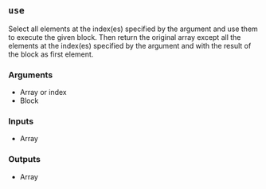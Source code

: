 ## `use`
Select all elements at the index(es) specified by the argument and use
them to execute the given block. Then return the original array except all
the elements at the index(es) specified by the argument and with the
result of the block as first element.

### Arguments
- Array or index
- Block
### Inputs
- Array
### Outputs
- Array

